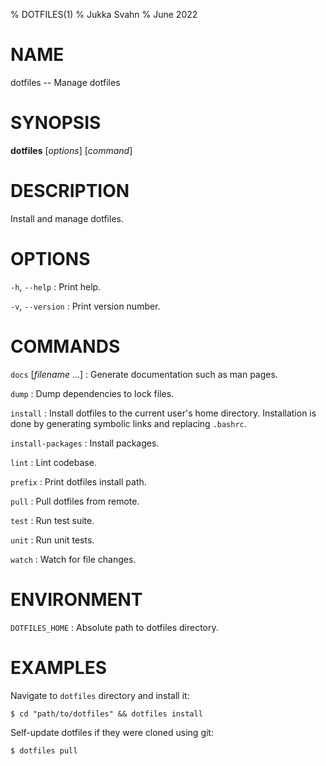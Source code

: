 % DOTFILES(1)
% Jukka Svahn
% June 2022

# NAME

dotfiles -- Manage dotfiles

# SYNOPSIS

**dotfiles** [*options*] [*command*]

# DESCRIPTION

Install and manage dotfiles.

# OPTIONS

`-h`, `--help`
: Print help.

`-v`, `--version`
: Print version number.

# COMMANDS

`docs` [*filename* ...]
: Generate documentation such as man pages.

`dump`
: Dump dependencies to lock files.

`install`
: Install dotfiles to the current user's home directory. Installation is done by
generating symbolic links and replacing `.bashrc`.

`install-packages`
: Install packages.

`lint`
: Lint codebase.

`prefix`
: Print dotfiles install path.

`pull`
: Pull dotfiles from remote.

`test`
: Run test suite.

`unit`
: Run unit tests.

`watch`
: Watch for file changes.

# ENVIRONMENT

`DOTFILES_HOME`
: Absolute path to dotfiles directory.

# EXAMPLES

Navigate to `dotfiles` directory and install it:

    $ cd "path/to/dotfiles" && dotfiles install

Self-update dotfiles if they were cloned using git:

    $ dotfiles pull
